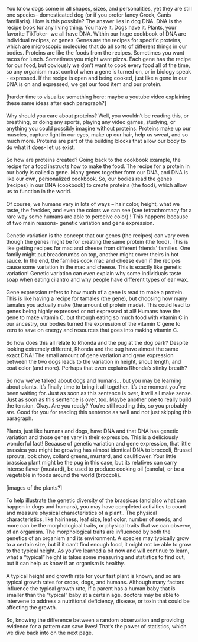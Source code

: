 You know dogs come in all shapes, sizes, and personalities, yet they are still one species- domesticated dog (or if you prefer fancy Greek, Canis familiaris). How is this possible? The answer lies in dog DNA. DNA is the recipe book for any living thing. You have it. Dogs have it. Plants, your favorite TikToker- we all have DNA. Within our huge cookbook of DNA are individual recipes, or genes. Genes are the recipes for specific proteins, which are microscopic molecules that do all sorts of different things in our bodies. Proteins are like the foods from the recipes. Sometimes you want tacos for lunch. Sometimes you might want pizza. Each gene has the recipe for our food, but obviously we don’t want to cook every food all of the time, so any organism must control when a gene is turned on, or in biology speak - expressed. If the recipe is open and being cooked, just like a gene in our DNA is on and expressed, we get our food item and our protein. <br>
<br>
[harder time to visualize something here: maybe a youtube video explaining these same ideas after each paragraph?] <br>
<br>
Why should you care about proteins? Well, you wouldn’t be reading this, or breathing, or doing any sports, playing any video games, studying, or anything you could possibly imagine without proteins. Proteins make up our muscles, capture light in our eyes, make up our hair, help us sweat, and so much more. Proteins are part of the building blocks that allow our body to do what it does- let us exist. <br>
<br>
So how are proteins created? Going back to the cookbook example, the recipe for a food instructs how to make the food. The recipe for a protein in our body is called a gene. Many genes together form our DNA, and DNA is like our own, personalized cookbook. So, our bodies read the genes (recipes) in our DNA (cookbook) to create proteins (the food), which allow us to function in the world.<br>
<br>
Of course, we humans vary in lots of ways – hair color, height, what we taste, the freckles, and even the colors we can see (see tetrachromacy for a rare way some humans are able to perceive color) ! This happens because of two main reasons- genetic variation and gene expression. <br>
<br>
Genetic variation is the concept that our genes (the recipes) can vary even though the genes might be for creating the same protein (the food). This is like getting recipes for mac and cheese from different friends’ families. One family might put breadcrumbs on top, another might cover theirs in hot sauce. In the end, the families cook mac and cheese even if the recipes cause some variation in the mac and cheese. This is exactly like genetic variation! Genetic variation can even explain why some individuals taste soap when eating cilantro and why people have different types of ear wax. <br>
<br>
Gene expression refers to how much of a gene is read to make a protein. This is like having a recipe for tamales (the gene), but choosing how many tamales you actually make (the amount of protein made). This could lead to genes being highly expressed or not expressed at all! Humans have the gene to make vitamin C, but through eating so much food with vitamin C in our ancestry, our bodies turned the expression of the vitamin C gene to zero to save on energy and resources that goes into making vitamin C. <br>
<br>
So how does this all relate to Rhonda and the pug at the dog park? Despite looking extremely different, Rhonda and the pug have almost the same exact DNA! The small amount of gene variation and gene expression between the two dogs leads to the variation in height, snout length, and coat color (and more). Perhaps that even explains Rhonda’s stinky breath? <br>
<br>
So now we’ve talked about dogs and humans… but you may be learning about plants. It’s finally time to bring it all together. It’s the moment you’ve been waiting for. Just as soon as this sentence is over, it will all make sense. Just as soon as this sentence is over, too. Maybe another one to really build the tension. Okay. Are you ready? You’re still reading this, so you probably are. Good for you for reading this sentence as well and not just skipping this paragraph. <br>
<br>
Plants, just like humans and dogs, have DNA and that DNA has genetic variation and those genes vary in their expression. This is a deliciously wonderful fact! Because of genetic variation and gene expression, that little brassica you might be growing has almost identical DNA to broccoli, Brussel sprouts, bok choy, collard greens, mustard, and cauliflower. Your little brassica plant might be the pug in this case, but its relatives can carry intense flavor (mustard), be used to produce cooking oil (canola), or be a vegetable in foods around the world (broccoli). <br>
<br>
[images of the plants?] <br>
<br>
To help illustrate the genetic diversity of the brassicas (and also what can happen in dogs and humans), you may have completed activities to count and measure physical characteristics of a plant.. The physical characteristics, like hairiness, leaf size, leaf color, number of seeds, and more can be the morphological traits, or physical traits that we can observe, of an organism. The morphological traits are influenced by both the genetics of an organism and its environment. A species may typically grow to a certain size, but if it can’t find enough food, it might not be able to grow to the typical height. As you’ve learned a bit now and will continue to learn, what a “typical” height is takes some measuring and statistics to find out, but it can help us know if an organism is healthy. <br>
<br>
A typical height and growth rate for your fast plant is known, and so are typical growth rates for crops, dogs, and humans. Although many factors influence the typical growth rate, if a parent has a human baby that is smaller than the “typical” baby at a certain age, doctors may be able to intervene to address a nutritional deficiency, disease, or toxin that could be affecting the growth. <br>
<br>
So, knowing the difference between a random observation and providing evidence for a pattern can save lives! That’s the power of statistics, which we dive back into on the next page. <br>

